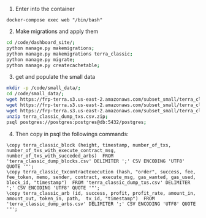 
1. Enter into the container

```docker-compose exec web "/bin/bash"```

2. Make migrations and apply them

```bash
cd /code/dashboard_site/;
python manage.py makemigrations;
python manage.py makemigrations terra_classic;
python manage.py migrate;
python manage.py createcachetable;
```

3. get and populate the small data
```bash
mkdir -p /code/small_data/;
cd /code/small_data/;
wget https://frp-terra.s3.us-east-2.amazonaws.com/subset_small/terra_classic_dump_blocks.csv;
wget https://frp-terra.s3.us-east-2.amazonaws.com/subset_small/terra_classic_dump_arbs.csv;
wget https://frp-terra.s3.us-east-2.amazonaws.com/subset_small/terra_classic_dump_txs.csv.zip;
unzip terra_classic_dump_txs.csv.zip;
psql postgres://postgres:postgres@db:5432/postgres;
```

4. Then copy in psql the followings commands:
```
\copy terra_classic_block (height, timestamp, number_of_txs, number_of_txs_with_execute_contract_msg, number_of_txs_with_succeded_arbs)  FROM 'terra_classic_dump_blocks.csv' DELIMITER ';' CSV ENCODING 'UTF8' QUOTE '"';
\copy terra_classic_txcontractexecution (hash, "order", success, fee, fee_token, memo, sender, contract, execute_msg, gas_wanted, gas_used, block_id, "timestamp")  FROM 'terra_classic_dump_txs.csv' DELIMITER ';' CSV ENCODING 'UTF8' QUOTE '"';
\copy terra_classic_arb (id, success, profit, profit_rate, amount_in, amount_out, token_in, path,  tx_id, "timestamp")  FROM 'terra_classic_dump_arbs.csv' DELIMITER ';' CSV ENCODING 'UTF8' QUOTE '"';
```




